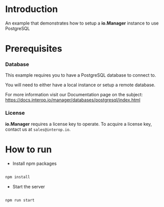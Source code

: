 # Introduction

An example that demonstrates how to setup a **io.Manager** instance to use PostgreSQL

# Prerequisites

### Database

This example requires you to have a PostgreSQL database to connect to.

You will need to either have a local instance or setup a remote database.

For more information visit our Documentation page on the subject: https://docs.interop.io/manager/databases/postgresql/index.html

### License

**io.Manager** requires a license key to operate. To acquire a license key, contact us at `sales@interop.io`.

# How to run

- Install npm packages

```sh

npm install

```

- Start the server

```sh

npm run start

```
